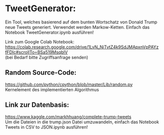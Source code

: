 # TweetGenerator:
Ein Tool, welches basierend auf dem bunten Wortschatz von Donald Trump neue Tweets generiert.
Verwendet werden Markow-Ketten. Einfach das Notebook TweetGenerator.ipynb ausführen!

Link zum Google Colab Notebook: https://colab.research.google.com/drive/1LvN_NiTvtZ4k9SdJMApxnVpPAYzfFDIc#scrollTo=BSa519MsqblV <br>
(bei Bedarf bitte Zugriffsanfrage senden)


## Random Source-Code:
https://github.com/python/cpython/blob/master/Lib/random.py <br>
Kernelement des implementierten Algorithmus

## Link zur Datenbasis:
https://www.kaggle.com/markhhuang/complete-trump-tweets <br>
Um die Dateien in die trump.json Datei umzuwandeln, einfach das Notebook Tweets in CSV to JSON.ipynb ausführen!

